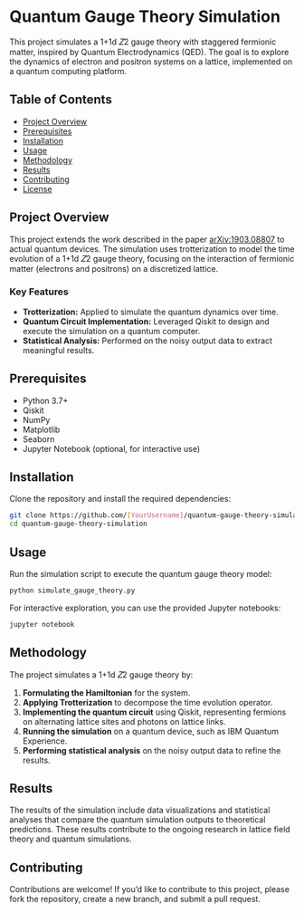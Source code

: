 # **Quantum Gauge Theory Simulation**

This project simulates a 1+1d 𝑍2 gauge theory with staggered fermionic matter, inspired by Quantum Electrodynamics (QED). The goal is to explore the dynamics of electron and positron systems on a lattice, implemented on a quantum computing platform.

## **Table of Contents**
- [Project Overview](#project-overview)
- [Prerequisites](#prerequisites)
- [Installation](#installation)
- [Usage](#usage)
- [Methodology](#methodology)
- [Results](#results)
- [Contributing](#contributing)
- [License](#license)

## **Project Overview**
This project extends the work described in the paper [arXiv:1903.08807](https://arxiv.org/abs/1903.08807) to actual quantum devices. The simulation uses trotterization to model the time evolution of a 1+1d 𝑍2 gauge theory, focusing on the interaction of fermionic matter (electrons and positrons) on a discretized lattice.

### **Key Features**
- **Trotterization:** Applied to simulate the quantum dynamics over time.
- **Quantum Circuit Implementation:** Leveraged Qiskit to design and execute the simulation on a quantum computer.
- **Statistical Analysis:** Performed on the noisy output data to extract meaningful results.

## **Prerequisites**
- Python 3.7+
- Qiskit
- NumPy
- Matplotlib
- Seaborn
- Jupyter Notebook (optional, for interactive use)

## **Installation**
Clone the repository and install the required dependencies:

```bash
git clone https://github.com/[YourUsername]/quantum-gauge-theory-simulation.git
cd quantum-gauge-theory-simulation
```

## **Usage**
Run the simulation script to execute the quantum gauge theory model:

```bash
python simulate_gauge_theory.py
```

For interactive exploration, you can use the provided Jupyter notebooks:

```bash
jupyter notebook
```

## **Methodology**
The project simulates a 1+1d 𝑍2 gauge theory by:
1. **Formulating the Hamiltonian** for the system.
2. **Applying Trotterization** to decompose the time evolution operator.
3. **Implementing the quantum circuit** using Qiskit, representing fermions on alternating lattice sites and photons on lattice links.
4. **Running the simulation** on a quantum device, such as IBM Quantum Experience.
5. **Performing statistical analysis** on the noisy output data to refine the results.

## **Results**
The results of the simulation include data visualizations and statistical analyses that compare the quantum simulation outputs to theoretical predictions. These results contribute to the ongoing research in lattice field theory and quantum simulations.

## **Contributing**
Contributions are welcome! If you’d like to contribute to this project, please fork the repository, create a new branch, and submit a pull request.


